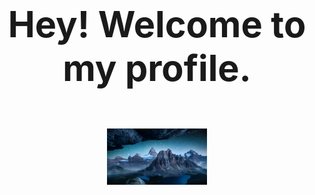 <div align='center'><font size='12'><big><b>Hey! Welcome to my profile.</b></big></font></div>

<br><br/>

<!---
![text](https://github.com/wanghs008/wanghs008/blob/main/whs_1.jpg)
--->

<div align=center><img width="160" height="90" src="https://github.com/wanghs008/wanghs008/blob/main/whs_1.jpg" alt="欢迎"/></div>

<!---
wanghs008/wanghs008 is a ✨ special ✨ repository because its `README.md` (this file) appears on your GitHub profile.
You can click the Preview link to take a look at your changes.
--->
